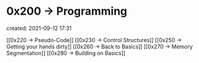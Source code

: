 # 0x200 -> Programming
created: 2021-09-12 17:31

[[0x220 -> Pseudo-Code]]
[[0x230 -> Control Structures]]
[[0x250 -> Getting your hands dirty]]
[[0x260 -> Back to Basics]]
[[0x270 -> Memory Segmentation]]
[[0x280 -> Building on Basics]]

